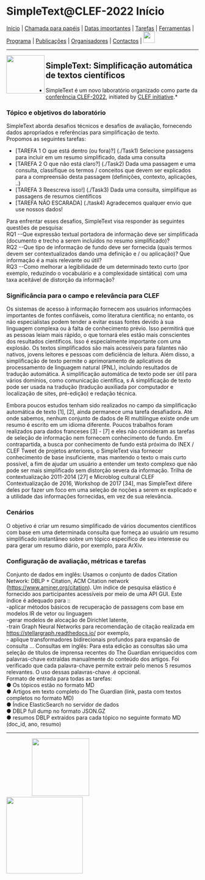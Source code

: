# SimpleText@CLEF-2022 Início

[Início](./) | [Chamada para papéis](./CFP) | [Datas importantes](./dates) | [Tarefas](./tasks)  | [Ferramentas](./tools) | 
[Programa](./program) | [Publicações](./publications) | [Organisadores](./organisers) | [Contactos](./contact) | [<img src="https://github.com/simpletext-madics/2021/blob/main/clef/FR.png?raw=true" width="30">](https://simpletext-project.com/2022/clef/)

---

<img align="left" src="https://github.com/simpletext-madics/2021/blob/main/clef/simpletext-logo-blue.png?raw=true" width="100"/>  

## SimpleText: Simplificação automática de textos científicos

* SimpleText é um novo laboratório organizado como parte da [conferência CLEF-2022](https://clef2022.clef-initiative.eu/index.php), initiated by [CLEF initiative](http://www.clef-initiative.eu/).*

### Tópico e objetivos do laboratório

SimpleText aborda desafios técnicos e desafios de avaliação, fornecendo dados apropriados e referências para simplificação de texto.
<br/> Propomos as seguintes tarefas:
* [TAREFA 1 O que está dentro (ou fora)?] (./Task1)
Selecione passagens para incluir em um resumo simplificado, dada uma consulta
* [TAREFA 2 O que não está claro?] (./Task2)
Dada uma passagem e uma consulta, classifique os termos / conceitos que devem ser explicados para a compreensão desta passagem (definições, contexto, aplicações, ..)
* [TAREFA 3 Reescreva isso!] (./Task3)
Dada uma consulta, simplifique as passagens de resumos científicos
* [TAREFA NÃO ESCARADA] (./task4)
Agradecemos qualquer envio que use nossos dados! 


Para enfrentar esses desafios, SimpleText visa responder às seguintes questões de pesquisa:
<br/> RQ1 --Que expressão textual portadora de informação deve ser simplificada (documento e trecho a serem incluídos no resumo simplificado)?
<br/> RQ2 --Que tipo de informação de fundo deve ser fornecida (quais termos devem ser contextualizados dando uma definição e / ou aplicação)? Que informação é a mais relevante ou útil?
<br/> RQ3 --Como melhorar a legibilidade de um determinado texto curto (por exemplo, reduzindo o vocabulário e a complexidade sintática) com uma taxa aceitável de distorção da informação?

### Significância para o campo e relevância para CLEF

Os sistemas de acesso à informação fornecem aos usuários informações importantes de fontes confiáveis, como literatura científica; no entanto, os não especialistas podem tender a evitar essas fontes devido à sua linguagem complexa ou à falta de conhecimento prévio. Isso permitirá que as pessoas leiam mais rápido, o que tornará eles estão mais conscientes dos resultados científicos. Isso é especialmente importante com uma explosão. Os textos simplificados são mais acessíveis para falantes não nativos, jovens leitores e pessoas com deficiência de leitura. Além disso, a simplificação de texto permite o aprimoramento de aplicativos de processamento de linguagem natural (PNL), incluindo resultados de tradução automática. A simplificação automática de texto pode ser útil para vários domínios, como comunicação científica, s A simplificação de texto pode ser usada na tradução (tradução auxiliada por computador e localização de sites, pré-edição) e redação técnica.

Embora poucos estudos tenham sido realizados no campo da simplificação automática de texto [1], [2], ainda permanece uma tarefa desafiadora. Até onde sabemos, nenhum conjunto de dados de RI multilíngue existe onde um resumo é escrito em um idioma diferente. Poucos trabalhos foram realizados para dados franceses [3] - [7] e eles não consideram as tarefas de seleção de informação nem fornecem conhecimento de fundo. Em contrapartida, a busca por conhecimento de fundo está próxima do INEX / CLEF Tweet de projetos anteriores, o SimpleText visa fornecer conhecimento de base insuficiente, mas mantendo o texto o mais curto possível, a fim de ajudar um usuário a entender um texto complexo que não pode ser mais simplificado sem distorção severa da informação. Trilha de contextualização 2011-2014 [27] e Microblog cultural CLEF Contextualização de 2016, Workshop de 2017 [34], mas SimpleText difere deles por fazer um foco em uma seleção de noções a serem ex explicado e a utilidade das informações fornecidas, em vez de sua relevância.

### Cenários

O objetivo é criar um resumo simplificado de vários documentos científicos com base em uma determinada consulta que forneça ao usuário um resumo simplificado instantâneo sobre um tópico específico de seu interesse ou para gerar um resumo diário, por exemplo, para ArXiv.

### Configuração de avaliação, métricas e tarefas

Conjunto de dados em inglês: Usamos o conjunto de dados Citation Network: DBLP + Citation, ACM Citation network (https://www.aminer.org/citation). Um índice de pesquisa elástico é fornecido aos participantes acessíveis por meio de uma API GUI. Este índice é adequado para ::
<br/> -aplicar métodos básicos de recuperação de passagens com base em modelos IR de vetor ou linguagem
<br/> -gerar modelos de alocação de Dirichlet latente,
<br/> -train Graph Neural Networks para recomendação de citação realizada em https://stellargraph.readthedocs.io/ por exemplo,
<br/> - aplique transformadores bidirecionais profundos para expansão de consulta ...
Consultas em inglês: Para esta edição as consultas são uma seleção de títulos de imprensa recentes do The Guardian enriquecidos com palavras-chave extraídas manualmente do conteúdo dos artigos. Foi verificado que cada palavra-chave permite extrair pelo menos 5 resumos relevantes. O uso dessas palavras-chave .é opcional.
<br/> Formato de entrada para todas as tarefas:
<br/> ● Os tópicos estão no formato MD
<br/> ● Artigos em texto completo do The Guardian (link, pasta com textos completos no formato MD)
<br/> ● Índice ElasticSearch no servidor de dados
<br/> ● DBLP full dump no formato JSON.GZ
<br/> ● resumos DBLP extraídos para cada tópico no seguinte formato MD (doc_id, ano, resumo) 

---

&nbsp;&nbsp;&nbsp;&nbsp;&nbsp;&nbsp;&nbsp;&nbsp;&nbsp;&nbsp;&nbsp;&nbsp;&nbsp;&nbsp;&nbsp;&nbsp; [<img src="https://github.com/simpletext-madics/2021/blob/main/clef/logo-clef-2021.png?raw=true" width="150">](http://www.clef-initiative.eu/) &nbsp;&nbsp;&nbsp;&nbsp;&nbsp;&nbsp;&nbsp;&nbsp;&nbsp;&nbsp;&nbsp;&nbsp;&nbsp;&nbsp;&nbsp;&nbsp;&nbsp;&nbsp;&nbsp;&nbsp;&nbsp;&nbsp;&nbsp;&nbsp; [<img src="https://github.com/simpletext-madics/2021/blob/main/clef/logo-clef-initiative.png?raw=true" width="200">](http://clef2021.clef-initiative.eu/) 
